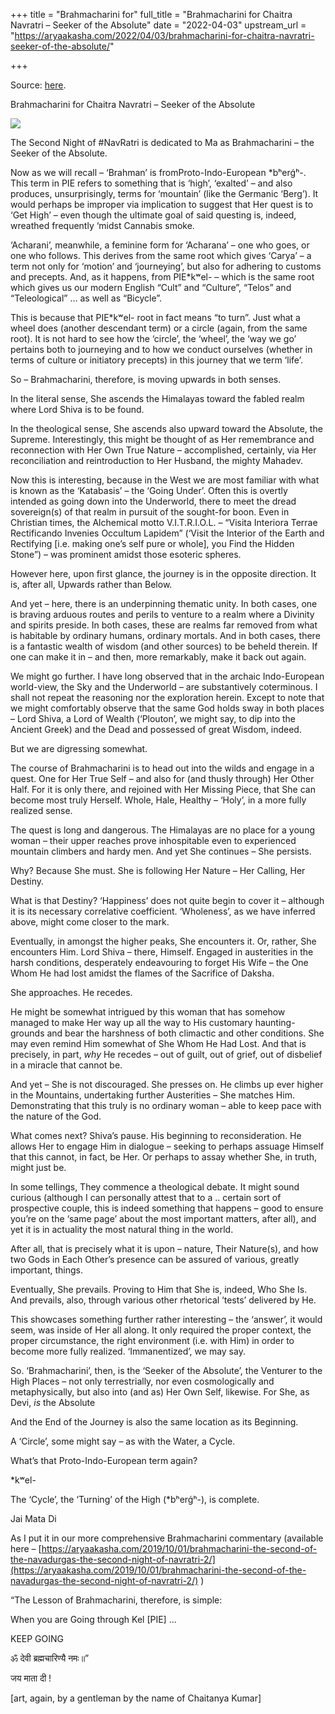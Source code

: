 +++
title = "Brahmacharini for"
full_title = "Brahmacharini for Chaitra Navratri – Seeker of the Absolute"
date = "2022-04-03"
upstream_url = "https://aryaakasha.com/2022/04/03/brahmacharini-for-chaitra-navratri-seeker-of-the-absolute/"

+++

Source: [here](https://aryaakasha.com/2022/04/03/brahmacharini-for-chaitra-navratri-seeker-of-the-absolute/).

Brahmacharini for Chaitra Navratri – Seeker of the Absolute

![](https://aryaakasha.files.wordpress.com/2022/04/244640613_10165635127710574_6901031385581185333_n.jpg?w=647)

The Second Night of \#NavRatri is dedicated to Ma as Brahmacharini – the Seeker of the Absolute.

Now as we will recall – ‘Brahman’ is fromProto-Indo-European \*bʰerǵʰ-. This term in PIE refers to something that is ‘high’, ‘exalted’ – and also produces, unsurprisingly, terms for ‘mountain’ (like the Germanic ‘Berg’). It would perhaps be improper via implication to suggest that Her quest is to ‘Get High’ – even though the ultimate goal of said questing is, indeed, wreathed frequently ‘midst Cannabis smoke.

‘Acharani’, meanwhile, a feminine form for ‘Acharana’ – one who goes, or one who follows. This derives from the same root which gives ‘Carya’ – a term not only for ‘motion’ and ‘journeying’, but also for adhering to customs and precepts. And, as it happens, from PIE\*kʷel- – which is the same root which gives us our modern English “Cult” and “Culture”, “Telos” and “Teleological” … as well as “Bicycle”.

This is because that PIE\*kʷel- root in fact means “to turn”. Just what a wheel does (another descendant term) or a circle (again, from the same root). It is not hard to see how the ‘circle’, the ‘wheel’, the ‘way we go’ pertains both to journeying and to how we conduct ourselves (whether in terms of culture or initiatory precepts) in this journey that we term ‘life’.

So – Brahmacharini, therefore, is moving upwards in both senses.

In the literal sense, She ascends the Himalayas toward the fabled realm where Lord Shiva is to be found.

In the theological sense, She ascends also upward toward the Absolute, the Supreme. Interestingly, this might be thought of as Her remembrance and reconnection with Her Own True Nature – accomplished, certainly, via Her reconciliation and reintroduction to Her Husband, the mighty Mahadev.

Now this is interesting, because in the West we are most familiar with what is known as the ‘Katabasis’ – the ‘Going Under’. Often this is overtly intended as going down into the Underworld, there to meet the dread sovereign(s) of that realm in pursuit of the sought-for boon. Even in Christian times, the Alchemical motto V.I.T.R.I.O.L. – “Visita Interiora Terrae Rectificando Invenies Occultum Lapidem” (‘Visit the Interior of the Earth and Rectifying \[i.e. making one’s self pure or whole\], you Find the Hidden Stone”) – was prominent amidst those esoteric spheres.

However here, upon first glance, the journey is in the opposite direction. It is, after all, Upwards rather than Below.

And yet – here, there is an underpinning thematic unity. In both cases, one is braving arduous routes and perils to venture to a realm where a Divinity and spirits preside. In both cases, these are realms far removed from what is habitable by ordinary humans, ordinary mortals. And in both cases, there is a fantastic wealth of wisdom (and other sources) to be beheld therein. If one can make it in – and then, more remarkably, make it back out again.

We might go further. I have long observed that in the archaic Indo-European world-view, the Sky and the Underworld – are substantively coterminous. I shall not repeat the reasoning nor the exploration herein. Except to note that we might comfortably observe that the same God holds sway in both places – Lord Shiva, a Lord of Wealth (‘Plouton’, we might say, to dip into the Ancient Greek) and the Dead and possessed of great Wisdom, indeed.

But we are digressing somewhat.

The course of Brahmacharini is to head out into the wilds and engage in a quest. One for Her True Self – and also for (and thusly through) Her Other Half. For it is only there, and rejoined with Her Missing Piece, that She can become most truly Herself. Whole, Hale, Healthy – ‘Holy’, in a more fully realized sense.

The quest is long and dangerous. The Himalayas are no place for a young woman – their upper reaches prove inhospitable even to experienced mountain climbers and hardy men. And yet She continues – She persists.

Why? Because She must. She is following Her Nature – Her Calling, Her Destiny.

What is that Destiny? ‘Happiness’ does not quite begin to cover it – although it is its necessary correlative coefficient. ‘Wholeness’, as we have inferred above, might come closer to the mark.

Eventually, in amongst the higher peaks, She encounters it. Or, rather, She encounters Him. Lord Shiva – there, Himself. Engaged in austerities in the harsh conditions, desperately endeavouring to forget His Wife – the One Whom He had lost amidst the flames of the Sacrifice of Daksha.

She approaches. He recedes.

He might be somewhat intrigued by this woman that has somehow managed to make Her way up all the way to His customary haunting-grounds and bear the harshness of both climactic and other conditions. She may even remind Him somewhat of She Whom He Had Lost. And that is precisely, in part, *why* He recedes – out of guilt, out of grief, out of disbelief in a miracle that cannot be.

And yet – She is not discouraged. She presses on. He climbs up ever higher in the Mountains, undertaking further Austerities – She matches Him. Demonstrating that this truly is no ordinary woman – able to keep pace with the nature of the God.

What comes next? Shiva’s pause. His beginning to reconsideration. He allows Her to engage Him in dialogue – seeking to perhaps assuage Himself that this cannot, in fact, be Her. Or perhaps to assay whether She, in truth, might just be.

In some tellings, They commence a theological debate. It might sound curious (although I can personally attest that to a .. certain sort of prospective couple, this is indeed something that happens – good to ensure you’re on the ‘same page’ about the most important matters, after all), and yet it is in actuality the most natural thing in the world.

After all, that is precisely what it is upon – nature, Their Nature(s), and how two Gods in Each Other’s presence can be assured of various, greatly important, things.

Eventually, She prevails. Proving to Him that She is, indeed, Who She Is. And prevails, also, through various other rhetorical ‘tests’ delivered by He.

This showcases something further rather interesting – the ‘answer’, it would seem, was inside of Her all along. It only required the proper context, the proper circumstance, the right environment (i.e. with Him) in order to become more fully realized. ‘Immanentized’, we may say.

So. ‘Brahmacharini’, then, is the ‘Seeker of the Absolute’, the Venturer to the High Places – not only terrestrially, nor even cosmologically and metaphysically, but also into (and as) Her Own Self, likewise. For She, as Devi, *is* the Absolute

And the End of the Journey is also the same location as its Beginning.

A ‘Circle’, some might say – as with the Water, a Cycle.

What’s that Proto-Indo-European term again?

\*kʷel-

The ‘Cycle’, the ‘Turning’ of the High (\*bʰerǵʰ-), is complete.

Jai Mata Di

As I put it in our more comprehensive Brahmacharini commentary (available here – [https://aryaakasha.com/2019/10/01/brahmacharini-the-second-of-the-navadurgas-the-second-night-of-navratri-2/](https://aryaakasha.com/2019/10/01/brahmacharini-the-second-of-the-navadurgas-the-second-night-of-navratri-2/) )

“The Lesson of Brahmacharini, therefore, is simple:

When you are Going through Kel \[PIE\] …

KEEP GOING

ॐ देवी ब्रह्मचारिण्यै नमः॥”

जय माता दी !

\[art, again, by a gentleman by the name of Chaitanya Kumar\]
